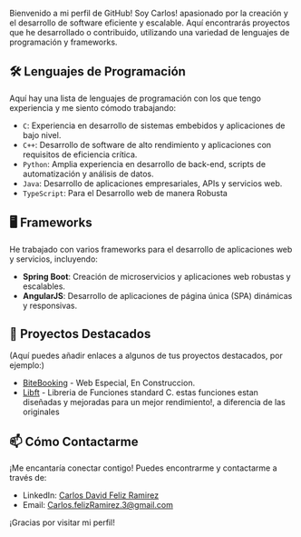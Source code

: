 Bienvenido a mi perfil de GitHub! Soy Carlos! apasionado por la creación y el desarrollo de software eficiente y escalable. Aquí encontrarás proyectos que he desarrollado o contribuido, utilizando una variedad de lenguajes de programación y frameworks.

## 🛠 Lenguajes de Programación

Aquí hay una lista de lenguajes de programación con los que tengo experiencia y me siento cómodo trabajando:

- `C`: Experiencia en desarrollo de sistemas embebidos y aplicaciones de bajo nivel.
- `C++`: Desarrollo de software de alto rendimiento y aplicaciones con requisitos de eficiencia crítica.
- `Python`: Amplia experiencia en desarrollo de back-end, scripts de automatización y análisis de datos.
- `Java`: Desarrollo de aplicaciones empresariales, APIs y servicios web.
- `TypeScript`: Para el Desarrollo web de manera Robusta

## 🖥️ Frameworks

He trabajado con varios frameworks para el desarrollo de aplicaciones web y servicios, incluyendo:

- **Spring Boot**: Creación de microservicios y aplicaciones web robustas y escalables.
- **AngularJS**: Desarrollo de aplicaciones de página única (SPA) dinámicas y responsivas.

## 📂 Proyectos Destacados

(Aquí puedes añadir enlaces a algunos de tus proyectos destacados, por ejemplo:)

- [BiteBooking](URL-del-proyecto) - Web Especial, En Construccion.
- [Libft](https://github.com/CarlosDavidFelizRamirez/Libft42) - Libreria de Funciones standard C. estas funciones estan diseñadas y mejoradas para un mejor rendimiento!, a diferencia de las originales

## 📫 Cómo Contactarme

¡Me encantaría conectar contigo! Puedes encontrarme y contactarme a través de:

- LinkedIn: [Carlos David Feliz Ramirez](https://www.linkedin.com/in/carlos-david-f%C3%A9liz-ram%C3%ADrez-99220a184/?trk=public-profile-join-page)
- Email: Carlos.felizRamirez.3@gmail.com

¡Gracias por visitar mi perfil!
